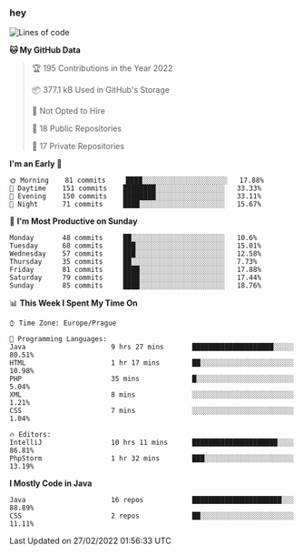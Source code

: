 ### hey

<!--START_SECTION:waka-->
![Lines of code](https://img.shields.io/badge/From%20Hello%20World%20I%27ve%20Written-100%20Thousand%20lines%20of%20code-blue)

**🐱 My GitHub Data** 

> 🏆 195 Contributions in the Year 2022
 > 
> 📦 377.1 kB Used in GitHub's Storage 
 > 
> 🚫 Not Opted to Hire
 > 
> 📜 18 Public Repositories 
 > 
> 🔑 17 Private Repositories  
 > 
**I'm an Early 🐤** 

```text
🌞 Morning    81 commits     ████░░░░░░░░░░░░░░░░░░░░░   17.88% 
🌆 Daytime    151 commits    ████████░░░░░░░░░░░░░░░░░   33.33% 
🌃 Evening    150 commits    ████████░░░░░░░░░░░░░░░░░   33.11% 
🌙 Night      71 commits     ████░░░░░░░░░░░░░░░░░░░░░   15.67%

```
📅 **I'm Most Productive on Sunday** 

```text
Monday       48 commits     ██░░░░░░░░░░░░░░░░░░░░░░░   10.6% 
Tuesday      68 commits     ███░░░░░░░░░░░░░░░░░░░░░░   15.01% 
Wednesday    57 commits     ███░░░░░░░░░░░░░░░░░░░░░░   12.58% 
Thursday     35 commits     ██░░░░░░░░░░░░░░░░░░░░░░░   7.73% 
Friday       81 commits     ████░░░░░░░░░░░░░░░░░░░░░   17.88% 
Saturday     79 commits     ████░░░░░░░░░░░░░░░░░░░░░   17.44% 
Sunday       85 commits     ████░░░░░░░░░░░░░░░░░░░░░   18.76%

```


📊 **This Week I Spent My Time On** 

```text
⌚︎ Time Zone: Europe/Prague

💬 Programming Languages: 
Java                     9 hrs 27 mins       ████████████████████░░░░░   80.51% 
HTML                     1 hr 17 mins        ██░░░░░░░░░░░░░░░░░░░░░░░   10.98% 
PHP                      35 mins             █░░░░░░░░░░░░░░░░░░░░░░░░   5.04% 
XML                      8 mins              ░░░░░░░░░░░░░░░░░░░░░░░░░   1.21% 
CSS                      7 mins              ░░░░░░░░░░░░░░░░░░░░░░░░░   1.04%

🔥 Editors: 
IntelliJ                 10 hrs 11 mins      █████████████████████░░░░   86.81% 
PhpStorm                 1 hr 32 mins        ███░░░░░░░░░░░░░░░░░░░░░░   13.19%

```

**I Mostly Code in Java** 

```text
Java                     16 repos            ██████████████████████░░░   88.89% 
CSS                      2 repos             ██░░░░░░░░░░░░░░░░░░░░░░░   11.11%

```



 Last Updated on 27/02/2022 01:56:33 UTC
<!--END_SECTION:waka-->
